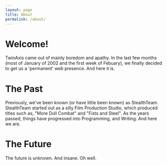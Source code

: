 ```yaml
---
layout: page
title: About
permalink: /about/
---
```


# Welcome!
TwinAxis came out of mainly boredom and apathy. In the last few
months (most of January of 2002 and the first week of Febuary),
we finally decided to get us a 'permanent' web presence. And here
it is.

# The Past
Previously, we've been known (or have little been known) as StealthTeam.
StealthTeam started out as a silly Film Production Studio, which
produced titles such as, "More Dull Combat" and "Fists and Steel". As 
the years passed, things have progressed into Programming, and Writing. 
And here we are.

# The Future
The future is unknown. And insane. Oh well.

